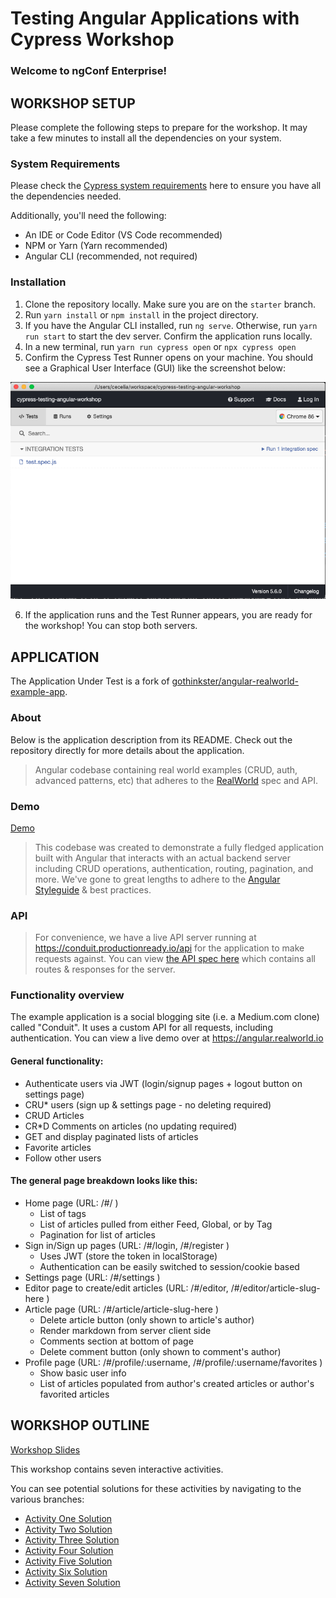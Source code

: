 # Testing Angular Applications with Cypress Workshop

### Welcome to ngConf Enterprise!

## WORKSHOP SETUP

Please complete the following steps to prepare for the workshop. It may take a few minutes to install all the dependencies on your system.

### System Requirements

Please check the [Cypress system requirements](https://docs.cypress.io/guides/getting-started/installing-cypress.html#System-requirements) here to ensure you have all the dependencies needed.

Additionally, you'll need the following:

- An IDE or Code Editor (VS Code recommended)
- NPM or Yarn (Yarn recommended)
- Angular CLI (recommended, not required)

### Installation

1. Clone the repository locally. Make sure you are on the `starter` branch.
2. Run `yarn install` or `npm install` in the project directory.
3. If you have the Angular CLI installed, run `ng serve`. Otherwise, run `yarn run start` to start the dev server. Confirm the application runs locally.
4. In a new terminal, run `yarn run cypress open` or `npx cypress open`
5. Confirm the Cypress Test Runner opens on your machine. You should see a Graphical User Interface (GUI) like the screenshot below:

![Cypress Test Runner](TestRunnerGUI.png)

6. If the application runs and the Test Runner appears, you are ready for the workshop! You can stop both servers.

## APPLICATION

The Application Under Test is a fork of [gothinkster/angular-realworld-example-app](https://github.com/gothinkster/angular-realworld-example-app).

### About

Below is the application description from its README. Check out the repository directly for more details about the application.

> Angular codebase containing real world examples (CRUD, auth, advanced patterns, etc) that adheres to the [RealWorld](https://github.com/gothinkster/realworld-example-apps) spec and API.

### Demo

[Demo](https://angular.realworld.io)

> This codebase was created to demonstrate a fully fledged application built with Angular that interacts with an actual backend server including CRUD operations, authentication, routing, pagination, and more. We've gone to great lengths to adhere to the [Angular Styleguide](https://angular.io/styleguide) & best practices.

### API

> For convenience, we have a live API server running at https://conduit.productionready.io/api for the application to make requests against. You can view [the API spec here](https://github.com/GoThinkster/productionready/blob/master/api) which contains all routes & responses for the server.

### Functionality overview

The example application is a social blogging site (i.e. a Medium.com clone) called "Conduit". It uses a custom API for all requests, including authentication. You can view a live demo over at https://angular.realworld.io

#### General functionality:

- Authenticate users via JWT (login/signup pages + logout button on settings page)
- CRU\* users (sign up & settings page - no deleting required)
- CRUD Articles
- CR\*D Comments on articles (no updating required)
- GET and display paginated lists of articles
- Favorite articles
- Follow other users

#### The general page breakdown looks like this:

- Home page (URL: /#/ )
  - List of tags
  - List of articles pulled from either Feed, Global, or by Tag
  - Pagination for list of articles
- Sign in/Sign up pages (URL: /#/login, /#/register )
  - Uses JWT (store the token in localStorage)
  - Authentication can be easily switched to session/cookie based
- Settings page (URL: /#/settings )
- Editor page to create/edit articles (URL: /#/editor, /#/editor/article-slug-here )
- Article page (URL: /#/article/article-slug-here )
  - Delete article button (only shown to article's author)
  - Render markdown from server client side
  - Comments section at bottom of page
  - Delete comment button (only shown to comment's author)
- Profile page (URL: /#/profile/:username, /#/profile/:username/favorites )
  - Show basic user info
  - List of articles populated from author's created articles or author's favorited articles

## WORKSHOP OUTLINE

[Workshop Slides](https://cypress.slides.com/cecelia/testing-angular-applications-with-cypress)

This workshop contains seven interactive activities.

You can see potential solutions for these activities by navigating to the various branches:

- [Activity One Solution](https://github.com/CypressCecelia/cypress-testing-angular-workshop/tree/activity-one)
- [Activity Two Solution](https://github.com/CypressCecelia/cypress-testing-angular-workshop/tree/activity-two)
- [Activity Three Solution](https://github.com/CypressCecelia/cypress-testing-angular-workshop/tree/activity-three)
- [Activity Four Solution](https://github.com/CypressCecelia/cypress-testing-angular-workshop/tree/activity-four)
- [Activity Five Solution](https://github.com/CypressCecelia/cypress-testing-angular-workshop/tree/activity-five)
- [Activity Six Solution](https://github.com/CypressCecelia/cypress-testing-angular-workshop/tree/activity-six)
- [Activity Seven Solution](https://github.com/CypressCecelia/cypress-testing-angular-workshop/tree/activity-seven)
